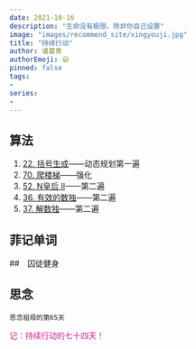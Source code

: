 ```yaml
---
date: 2021-10-16
description: "生命没有极限，除非你自己设置"
image: "images/recommend_site/xingyouji.jpg"
title: "持续行动"
author: 诸葛青
authorEmoji: 😃
pinned: false
tags:
- 
series:
-
---
```



## 算法
1. [22. 括号生成](https://leetcode-cn.com/problems/generate-parentheses/)——动态规划第一遍
2. [70. 爬楼梯](https://leetcode-cn.com/problems/climbing-stairs/)——强化
3. [52. N皇后 II](https://leetcode-cn.com/problems/n-queens-ii/)——第二遍
4. [36. 有效的数独](https://leetcode-cn.com/problems/valid-sudoku/)——第二遍
5. [37. 解数独](https://leetcode-cn.com/problems/sudoku-solver/)——第二遍


## 菲记单词

##　囚徒健身

## 思念
``思念祖母的第65天``


<font color=VioletRed>记：持续行动的七十四天！</font>